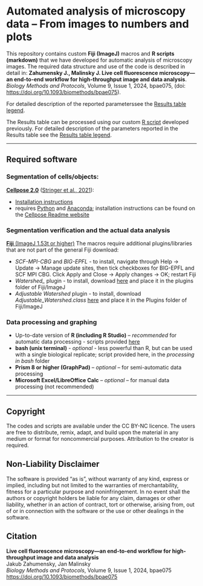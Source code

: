 # Automated analysis of microscopy data – From images to numbers and plots

This repository contains custom **Fiji (ImageJ)** macros and **R scripts (markdown)** that we have developed for automatic analysis of microscopy images. The required data structure and use of the code is described in detail in: **Zahumensky J., Malinsky J. Live cell fluorescence microscopy—an end-to-end workflow for high-throughput image and data analysis**. *Biology Methods and Protocols*, Volume 9, Issue 1, 2024, bpae075, 
(doi: https://doi.org/10.1093/biomethods/bpae075).

For detailed description of the reported parameterssee the [Results table legend](/Fiji%20macros/results_table_legend.md).

The Results table can be processed using our custom [R script](https://github.com/jakubzahumensky/microscopy_analysis/tree/main/processing%20in%20R) developed previously. For detailed description of the parameters reported in the Results table see the [Results table legend](results_table_legend.md).

---

## Required software
### Segmentation of cells/objects:
[**Cellpose 2.0**](https://www.cellpose.org/) ([Stringer et al., 2021](https://www.nature.com/articles/s41592-020-01018-x)):
-   [Installation instructions](https://github.com/MouseLand/cellpose/blob/main/README.md)
-   requires [Python](https://www.python.org/downloads/) and [Anaconda](https://www.anaconda.com/download); installation instructions can be found on the [Cellpose Readme website](https://github.com/MouseLand/cellpose/blob/main/README.md)
  
### Segmentation verification and the actual data analysis
[**Fiji** (ImageJ 1.53t or higher)](https://imagej.net/software/fiji/downloads)
The macros require additional plugins/libraries that are not part of the general Fiji download:  
- *SCF-MPI-CBG* and *BIG-EPFL* - to install, navigate through Help → Update → Manage update sites, then tick checkboxes for BIG-EPFL and SCF MPI CBG. Click Apply and Close → Apply changes → OK; restart Fiji  
- *Watershed_* plugin - to install, download [here](http://bigwww.epfl.ch/sage/soft/watershed/) and place it in the plugins folder of Fiji/ImageJ  
- *Adjustable Watershed* plugin - to install, download *Adjustable_Watershed.class* [here](https://github.com/imagej/imagej.github.io/blob/main/media/adjustable-watershed) and place it in the Plugins folder of Fiji/ImageJ
  
### Data processing and graphing
- Up-to-date version of **R (including R Studio)** – *recommended* for automatic data processing - scripts provided [here](/processing%20in%20R)
- **bash (unix terminal)** - *optional* - less powerful than R, but can be used with a single biological replicate; script provided here, in the *processing in bash* folder  
- **Prism 8 or higher (GraphPad)** – *optional* – for semi-automatic data processing  
- **Microsoft Excel/LibreOffice Calc** – *optional* – for manual data processing (not recommended)  

---

## Copyright
The codes and scripts are available under the CC BY-NC licence. The users are free to distribute, remix, adapt, and build upon the material in any medium or format for noncommercial purposes. Attribution to the creator is required.  

## Non-Liability Disclaimer
The software is provided “as is”, without warranty of any kind, express or implied, including but not limited to the warranties of merchantability, fitness for a particular purpose and noninfringement. In no event shall the authors or copyright holders be liable for any claim, damages or other liability, whether in an action of contract, tort or otherwise, arising from, out of or in connection with the software or the use or other dealings in the software.

## Citation
**Live cell fluorescence microscopy—an end-to-end workflow for high-throughput image and data analysis**\
Jakub Zahumensky, Jan Malinsky\
*Biology Methods and Protocols*, Volume 9, Issue 1, 2024, bpae075\
https://doi.org/10.1093/biomethods/bpae075
